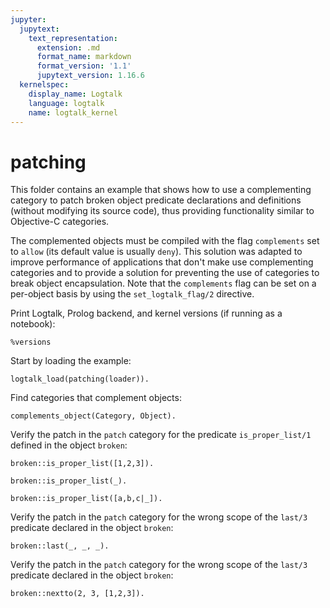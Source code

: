 ```yaml
---
jupyter:
  jupytext:
    text_representation:
      extension: .md
      format_name: markdown
      format_version: '1.1'
      jupytext_version: 1.16.6
  kernelspec:
    display_name: Logtalk
    language: logtalk
    name: logtalk_kernel
---
```


<!--
________________________________________________________________________

This file is part of Logtalk <https://logtalk.org/>  
SPDX-FileCopyrightText: 1998-2025 Paulo Moura <pmoura@logtalk.org>  
SPDX-License-Identifier: Apache-2.0

Licensed under the Apache License, Version 2.0 (the "License");
you may not use this file except in compliance with the License.
You may obtain a copy of the License at

    http://www.apache.org/licenses/LICENSE-2.0

Unless required by applicable law or agreed to in writing, software
distributed under the License is distributed on an "AS IS" BASIS,
WITHOUT WARRANTIES OR CONDITIONS OF ANY KIND, either express or implied.
See the License for the specific language governing permissions and
limitations under the License.
________________________________________________________________________
-->

# patching

This folder contains an example that shows how to use a complementing
category to patch broken object predicate declarations and definitions 
(without modifying its source code), thus providing functionality similar
to Objective-C categories.

The complemented objects must be compiled with the flag `complements` set
to `allow` (its default value is usually `deny`). This solution was adapted
to improve performance of applications that don't make use complementing
categories and to provide a solution for preventing the use of categories
to break object encapsulation. Note that the `complements` flag can be set
on a per-object basis by using the `set_logtalk_flag/2` directive.

Print Logtalk, Prolog backend, and kernel versions (if running as a notebook):

```logtalk
%versions
```

Start by loading the example:

```logtalk
logtalk_load(patching(loader)).
```

<!--
true.
-->

Find categories that complement objects:

```logtalk
complements_object(Category, Object).
```

<!--
Category = patch, Object = broken.
-->

Verify the patch in the `patch` category for the predicate `is_proper_list/1`
defined in the object `broken`:

```logtalk
broken::is_proper_list([1,2,3]).
```

<!--
true.
-->

```logtalk
broken::is_proper_list(_).
```

<!--
false.
-->

```logtalk
broken::is_proper_list([a,b,c|_]).
```

<!--
false.
-->

Verify the patch in the `patch` category for the wrong scope of the `last/3`
predicate declared in the object `broken`:

```logtalk
broken::last(_, _, _).
```

<!--
    permission_error(access, private_predicate, last/3),
    broken::last(_, _, _),
    user
-->

Verify the patch in the `patch` category for the wrong scope of the `last/3`
predicate declared in the object `broken`:

```logtalk
broken::nextto(2, 3, [1,2,3]).
```

<!--
true.
-->
